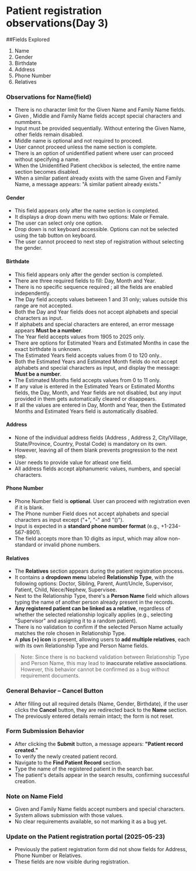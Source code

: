 # Patient registration observations(Day 3)
##Fields Explored
1. Name
2. Gender
3. Birthdate
4. Address
5. Phone Number
6. Relatives

### Observations for Name(field)
- There is no character limit for the Given Name and Family Name fields.
-  Given , Middle and Family Name fields accept special characters and nummbers.
-  Input must be provided sequentially. Without entering the Given Name, other fields remain disabled.
-  Middle name is optional and not required to proceed.
-  User cannot proceed unless the name section is complete.
-  There is an option of unidentified patient where user can proceed without specifying a name.
-  When the Unidentified Patient checkbox is selected, the entire name section becomes disabled.
-  When a similar patient already exists with the same Given and Family Name, a message appears: "A similar patient already exists."

#### Gender
- This field appears only after the name section is completed.
- It displays a drop down menu with two options: Male or Female.
- The user can select only one option.
- Drop down is not keyboard accessible. Options can not be selected using the tab button on keyboard.
- The user cannot proceed to next step of registration without selecting the gender.

#### Birthdate
- This field appears only after the gender section is completed.
- There are three required fields to fill: Day, Month and Year.
- There is no specific sequence required ; all the fields are enabled independently.
- The Day field accepts values between 1 and 31 only; values outside this range are not accepted.
- Both the Day and Year fields does not accept alphabets and special characters as input.
- If alphabets and special characters are entered, an error message appears **Must be a number**.
- The Year field accepts values from 1905 to 2025 only.
- There are options for Estimated Years and Estimated Months in case the exact birthdate is unknown.
- The Estimated Years field accepts values from 0 to 120 only..
- Both the Estimated Years and Estimated Month fields do not accept alphabets and special characters as input, and display the message: **Must be a number**.
- The Estimated Months field accepts values from 0 to 11 only.
- If any value is entered in the Estimated Years or Estimated Months fields, the Day, Month, and Year fields are not disabled, but any input provided in them gets automatically cleared or disappears.
- If all the values are entered in Day, Month and Year, then the Estimated Months and Estimated Years field is automatically disabled.

#### Address
- None of the individual address fields (Address , Address 2, City/Village, State/Province, Country, Postal Code) is mandatory on its own.
- However, leaving all of them blank prevents progression to the next step.
- User needs to provide value for atleast one field.
- All address fields accept alphanumeric values, numbers, and special characters.

#### Phone Number
- Phone Number field is **optional**. User can proceed with registration even if it is blank. 
- The Phone number Field does not accept alphabets and special characters as input except ("+", "-" and "()").
- Input is expected in a **standard phone number format** (e.g., +1-234-567-8901).
- The field accepts more than 10 digits as input, which may allow non-standard or invalid phone numbers.

#### Relatives
- The **Relatives** section appears during the patient registration process.
- It contains a **dropdown menu** labeled **Relationship Type**, with the following options: Doctor, Sibling, Parent, Aunt/Uncle, Supervisor, Patient, Child, Niece/Nephew, Supervisee.
- Next to the Relationship Type, there's a **Person Name** field which allows typing the name of another person already present in the records.
- **Any registered patient can be linked as a relative**, regardless of whether the selected relationship logically applies (e.g., selecting "Supervisor" and assigning it to a random patient).
- There is no validation to confirm if the selected Person Name actually matches the role chosen in Relationship Type.
- A **plus (+) icon** is present, allowing users to **add multiple relatives**, each with its own Relationship Type and Person Name fields.

> Note: Since there is no backend validation between Relationship Type and Person Name, this may lead to **inaccurate relative associations**. However, this behavior cannot be confirmed as a bug without requirement documents.

### General Behavior – Cancel Button
- After filling out all required details (Name, Gender, Birthdate), if the user clicks the **Cancel** button, they are redirected back to the **Name** section.
- The previously entered details remain intact; the form is not reset.

### Form Submission Behavior
- After clicking the **Submit** button, a message appears: **"Patient record created."**
- To verify the newly created patient record.
- Navigate to the **Find Patient Record** section.
- Type the name of the registered patient in the search bar.
- The patient's details appear in the search results, confirming successful creation.
 
 ### Note on Name Field
- Given and Family Name fields accept numbers and special characters.
- System allows submission with those values.
- No clear requirements available, so not marking it as a bug yet.

### Update on the Patient registration portal (2025-05-23)
- Previously the patient registration form did not show fields for Address, Phone Number or Relatives.
- These fields are now visible during registration.
 

  
 
  






 

